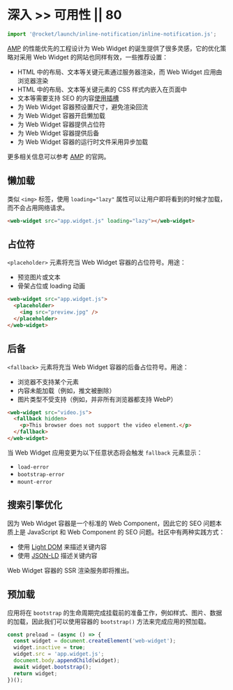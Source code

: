 # 深入 >> 可用性 || 80

```js script
import '@rocket/launch/inline-notification/inline-notification.js';
```

[AMP](https://amp.dev) 的性能优先的工程设计为 Web Widget 的诞生提供了很多灵感，它的优化策略对采用 Web Widget 的网站也同样有效，一些推荐设置：

* HTML 中的布局、文本等关键元素通过服务器渲染，而 Web Widget 应用由浏览器渲染
* HTML 中的布局、文本等关键元素的 CSS 样式内嵌入在页面中
* 文本等需要支持 SEO 的内容[使用插槽](slot.md)
* 为 Web Widget 容器预设置尺寸，避免渲染回流
* 为 Web Widget 容器开启懒加载
* 为 Web Widget 容器提供占位符
* 为 Web Widget 容器提供后备
* 为 Web Widget 容器的运行时文件采用异步加载

更多相关信息可以参考 [AMP](https://amp.dev) 的官网。

## 懒加载

类似 `<img>` 标签，使用 `loading="lazy"` 属性可以让用户即将看到的时候才加载，而不会占用网络请求。

```html
<web-widget src="app.widget.js" loading="lazy"></web-widget>
```

## 占位符

`<placeholder>` 元素将充当 Web Widget 容器的占位符号。用途：

* 预览图片或文本
* 骨架占位或 loading 动画

```html
<web-widget src="app.widget.js">
  <placeholder>
    <img src="preview.jpg" />
  </placeholder>
</web-widget>
```

## 后备

`<fallback>` 元素将充当 Web Widget 容器的后备占位符号。用途：

* 浏览器不支持某个元素
* 内容未能加载（例如，推文被删除）
* 图片类型不受支持（例如，并非所有浏览器都支持 WebP）

```html
<web-widget src="video.js">
  <fallback hidden>
    <p>This browser does not support the video element.</p>
  </fallback>
</web-widget>
```

当 Web Widget 应用变更为以下任意状态将会触发 `fallback` 元素显示：

* `load-error`
* `bootstrap-error`
* `mount-error`

## 搜索引擎优化

因为 Web Widget 容器是一个标准的 Web Component，因此它的 SEO 问题本质上是 JavaScript 和 Web Component 的 SEO 问题。社区中有两种实践方式：

* 使用 [Light DOM](https://developers.google.com/web/fundamentals/web-components/shadowdom#lightdom) 来描述关键内容
* 使用 [JSON-LD](https://json-ld.org/) 描述关键内容

<inline-notification type="tip">

Web Widget 容器的 SSR 渲染服务即将推出。

</inline-notification>

## 预加载

应用将在 `bootstrap` 的生命周期完成挂载前的准备工作，例如样式、图片、数据的加载，因此我们可以使用容器的 `bootstrap()` 方法来完成应用的预加载。

```js
const preload = (async () => {
  const widget = document.createElement('web-widget');
  widget.inactive = true;
  widget.src = 'app.widget.js';
  document.body.appendChild(widget);
  await widget.bootstrap();
  return widget;
})();
```